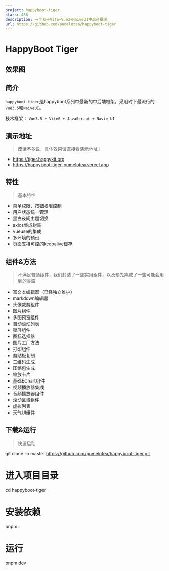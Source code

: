 ```yaml
---
project: happyboot-tiger
stars: 486
description: 一个基于Vite+Vue3+NaiveUI中后台框架
url: https://github.com/pumelotea/happyboot-tiger
---
```


HappyBoot Tiger
===============

效果图
---

简介
--

`happyboot-tiger`是happyboot系列中最新的中后端框架，采用时下最流行的`Vue3.5`和`NaiveUI`。

技术框架： `Vue3.5 + Vite6 + JavaScript + Navie UI`

演示地址
----

> 废话不多说，具体效果请直接看演示地址！

-   https://tiger.happykit.org
-   https://happyboot-tiger-pumelotea.vercel.app

特性
--

> 基本特性

-   菜单权限、按钮权限控制
-   用户状态统一管理
-   黑白夜间主题切换
-   axios集成封装
-   vueuse的集成
-   多环境的预设
-   页面支持可控的keepalive缓存

组件&方法
-----

> 不满足普通组件，我们封装了一些实用组件，以及预先集成了一些可能会用到的类库

-   富文本编辑器（已经独立维护）
-   markdown编辑器
-   头像裁剪组件
-   图片组件
-   多图预览组件
-   自动滚动列表
-   锁屏组件
-   图标选择器
-   图片工厂方法
-   打印组件
-   剪贴板复制
-   二维码生成
-   压缩包生成
-   缩放卡片
-   基础EChart组件
-   视频播放器集成
-   音频播放器组件
-   滚动区域组件
-   虚拟列表
-   天气UI组件

下载&运行
-----

> 快速启动

git clone -b master https://github.com/pumelotea/happyboot-tiger.git
# 进入项目目录
cd happyboot-tiger
# 安装依赖
pnpm i
# 运行
pnpm dev
